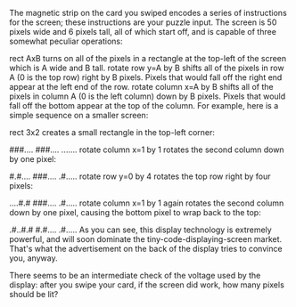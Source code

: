 The magnetic strip on the card you swiped encodes a series of instructions
for the screen; these instructions are your puzzle input. The screen is 50
pixels wide and 6 pixels tall, all of which start off, and is capable of three somewhat peculiar operations:

rect AxB turns on all of the pixels in a rectangle at the top-left of the screen
which is A wide and B tall.
rotate row y=A by B shifts all of the pixels in row A (0 is the top row)
right by B pixels. Pixels that would fall off the right end appear at the left end of the row.
rotate column x=A by B shifts all of the pixels in column A (0 is the left column)
down by B pixels. Pixels that would fall off the bottom appear at the top of the column.
For example, here is a simple sequence on a smaller screen:

rect 3x2 creates a small rectangle in the top-left corner:

###....
###....
.......
rotate column x=1 by 1 rotates the second column down by one pixel:

#.#....
###....
.#.....
rotate row y=0 by 4 rotates the top row right by four pixels:

....#.#
###....
.#.....
rotate column x=1 by 1 again rotates the second column down by one pixel,
causing the bottom pixel to wrap back to the top:

.#..#.#
#.#....
.#.....
As you can see, this display technology is extremely powerful, and will soon dominate
the tiny-code-displaying-screen market. That's what the advertisement on the back of
the display tries to convince you, anyway.

There seems to be an intermediate check of the voltage used by the display: after
you swipe your card, if the screen did work, how many pixels should be lit?
